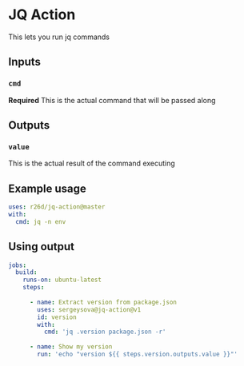 # JQ Action

This lets you run jq commands


## Inputs
### `cmd`
**Required** This is the actual command that will be passed along

## Outputs

### `value`
This is the actual result of the command executing

## Example usage

```yaml
uses: r26d/jq-action@master
with:
  cmd: jq -n env
```

## Using output

```yaml
jobs:
  build:
    runs-on: ubuntu-latest
    steps:
    
      - name: Extract version from package.json
        uses: sergeysova@jq-action@v1
        id: version
        with:
          cmd: 'jq .version package.json -r'
      
      - name: Show my version
        run: 'echo "version ${{ steps.version.outputs.value }}"'
```
